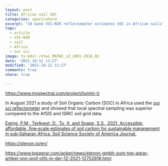 ```yaml
---
layout: post
title: African soil SOC
categories: spectrohard
excerpt: "10 band VIS-NIR reflectometer estimates SOC in African soils"
tags:
  - article
  - VIS-NIR
  - soil
  - Africa
  - our sci
image: ts-mdsl-rntwi_RNTWI_id_2001-2016_AS
date: '2021-10-12 11:27'
modified: '2021-10-12 11:27'
comments: true
share: true

---
```


https://www.myspectral.com/project/lumini-t/

In August 2021 a study of Soil Organic Carbon (SOC) in Africa used the [our sci reflectometer](../../spectrohard/spectrohard-our-sci-net/) and showed that local spectral sampling was superior compared to the AfSIS and ISRIC soil grid data.

[Ewing, P.M., TerAvest, D., Tu, X. and Snapp, S.S., 2021. Accessible, affordable, fine‐scale estimates of soil carbon for sustainable management in sub‐Saharan Africa. Soil Science Society of America Journal.](https://doi.org/10.1002/saj2.20263)

https://stenon.io/en/

https://www.topagrar.com/acker/news/stenon-gmbh-zum-top-agrar-artikel-von-prof-olfs-in-der-12-2021-12752818.html
